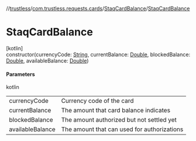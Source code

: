 //[trustless](../../../index.md)/[com.trustless.requests.cards](../index.md)/[StaqCardBalance](index.md)/[StaqCardBalance](-staq-card-balance.md)

# StaqCardBalance

[kotlin]\
constructor(currencyCode: [String](https://kotlinlang.org/api/latest/jvm/stdlib/kotlin/-string/index.html), currentBalance: [Double](https://kotlinlang.org/api/latest/jvm/stdlib/kotlin/-double/index.html), blockedBalance: [Double](https://kotlinlang.org/api/latest/jvm/stdlib/kotlin/-double/index.html), availableBalance: [Double](https://kotlinlang.org/api/latest/jvm/stdlib/kotlin/-double/index.html))

#### Parameters

kotlin

| | |
|---|---|
| currencyCode | Currency code of the card |
| currentBalance | The amount that card balance indicates |
| blockedBalance | The amount authorized but not settled yet |
| availableBalance | The amount that can used for authorizations |
